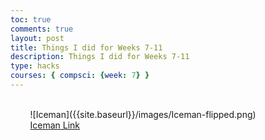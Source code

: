 ```yaml
---
toc: true
comments: true
layout: post
title: Things I did for Weeks 7-11
description: Things I did for Weeks 7-11
type: hacks
courses: { compsci: {week: 7} }
---
```


<html>
<head>
    <meta charset="UTF-8">
    <title>My Additions to the Game</title>
</head>
<body>
    <style>
        .multiline-paragraph {
            width: 1000px; /* Set the desired width */
            white-space: pre-wrap; /* Allow text to wrap within the paragraph */
        }
    </style>
    <p class="multiline-paragraph"> 
        ![Iceman]({{site.baseurl}}/images/Iceman-flipped.png)
        <a href="https://ryann96.github.io/BoxGame//2023/09/10/Iceman.html">Iceman Link</a>
    </p>
</body>
</html>
